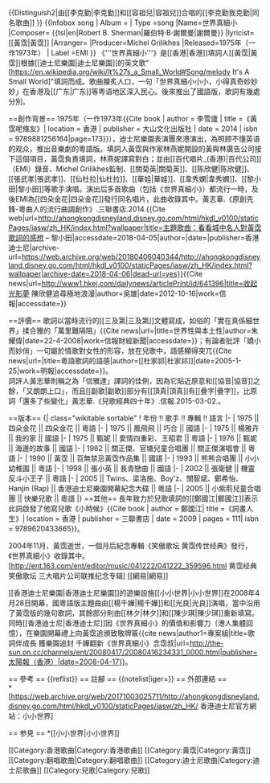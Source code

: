 {{Distinguish2|由[[李克勤|李克勤]]和[[容祖兒|容祖兒]]合唱的[[李克勤我克勤|同名歌曲]] }}
{{Infobox song
| Album =
| Type           =song
|Name=世界真細小
|Composer= {{tsl|en|Robert B. Sherman|羅伯特·B·謝爾曼|謝爾曼}}
|lyricist=[[黃霑|黃霑]]
|Arranger=
|Producer=Michel Grilikhes
|Released=1975年（一作1973年<ref name="黃霑呢條友"/>）
| Label          =EMI
}}
《'''世界真細小'''》是[[香港|香港]]填詞人[[黃霑|黃霑]]根據[[迪士尼樂園|迪士尼樂園]]的英文歌"[https://en.wikipedia.org/wiki/It%27s_a_Small_World#Song/melody It's A Small World]"填詞而成。歌曲膾炙人口，一句「世界真細小小小，小得真奇妙妙妙」在香港及[[广东|广东]]等粤语地区深入民心。後來推出了國語版，歌詞有幾處分別。

==創作背景==
1975年（一作1973年<ref name="黃霑呢條友">{{Cite book | author = 李雪廬 | title =《黃霑呢條友》| location = 香港 | publisher = 大山文化出版社 | date = 2014 | isbn = 9789881256164|page=173}}</ref>），迪士尼樂園表演團來港演出，為照顾不懂英语的观众，推出音樂劇的粵語版。填詞人黃霑與作家林燕妮開設的黃與林廣告公司接下這個項目，黃霑負責填詞，林燕妮譯寫對白；並由[[百代唱片_(香港)|百代公司]]（EMI）錄音、Michel Grilikhes監制、[[關菊英|關菊英]]、[[陈欣健|陈欣健]]、[[張武孝|張武孝]]、[[仙杜拉|仙杜拉]]、[[華娃|華娃]]、[[韋秀嫻|韋秀嫻]]、[[黎小田|黎小田]]等歌手演唱。演出后多首歌曲（包括《世界真細小》）都流行一時，及後EMI為[[四朵金花|四朵金花]]發行同名唱片，此曲收錄其中。<ref>黃志華.《原創先鋒-粵曲人的流行曲調創作》.三聯書店.2014.</ref><ref>{{Cite web|url=http://ahongkongdisneyland.disney.go.com/html/hkdl_v0100/staticPages/iasw/zh_HK/index.html?wallpaper|title=主題歌曲：看看城中名人對黃霑歌詞的感想 – 黎小田|accessdate=2018-04-05|author=|date=|publisher=香港迪士尼|archive-url=https://web.archive.org/web/20180406040344/http://ahongkongdisneyland.disney.go.com/html/hkdl_v0100/staticPages/iasw/zh_HK/index.html?wallpaper|archive-date=2018-04-06|dead-url=yes}}</ref><ref>{{Cite news|url=http://www1.hkej.com/dailynews/articlePrint/id/641396|title=收起光影夢 陳欣健追尋極地浪漫|author=吳雄|date=2012-10-16|work=信報|accessdate=}}</ref>

==評價==
歌詞以當時流行的[[三及第|三及第]]文體寫成，如俗的「實在真係細世界」揉合雅的「萬里難隔阻」<ref>{{Cite news|url=|title=世界性與本土性|author=朱耀偉|date=22-4-2008|work=信報財經新聞|accessdate=}}</ref>；有論者批評「嬌小而妙俏」一句屬於情歌對女性的形容，放在兒歌中，語感顯得突兀<ref>{{Cite news|url=|title=粵語歌詞的語感|author=[[杜家祁|杜家祁]]|date=2005-1-25|work=明報|accessdate=}}</ref>。
<br>詞評人黃志華則稱之為「信雅達」譯詞的佳例，因為它貼近原意和[[協音|協音]]之餘，「又朗朗上口」，而且[[副歌|副歌]]部分有[[頂真|頂真]]有[[疊字|疊字]]，比原詞「還多了些變化」<ref name>黃志華.《兒歌經典四十年》.信報.2015-03-02.</ref>。

==版本==
{| class="wikitable sortable"
! 年份 !! 歌手 !! 專輯 !! 語言
|-
| 1975 || 四朵金花 || 四朵金花 || 粵語
|-
| 1975 || 鳳飛飛 || 巧合 || 國語
|-
| 1975 || 楊雅卉 || 我的家 || 國語
|-
| 1975 || 甄妮 || 愛情四重彩、王昭君 || 粵語
|-
| 1976 || 甄妮 || 海邊的故事 || 國語
|-
| 1982 || 關正傑、官塘兒童合唱團 || 關正傑演唱會 || 粵語
|-
| 1990 || 黃霑 || 百無禁忌黃霑作品集  || 國語
|-
| 1993 || 熊熊合唱團 || 小小幼稚園  || 粵語
|-
| 1998 || 張小英 || 長青戀曲 || 國語
|-
| 2002 || 張衛健 || 機靈反斗小王子 || 粵語
|-
| 2005 || Twins、梁洛施、Boy'z、關智斌、鄭希怡、Hanjin (Rap) || 香港迪士尼樂園開幕紀念大碟 || 粵語
|-
| 2005 || 小紫荊兒童合唱團 || 快樂兒歌 || 粵語
|}
==其他==
長年致力於兒歌填詞的[[鄭國江|鄭國江]]表示此詞啟發了他寫兒歌《小時候》<ref>{{Cite book | author = 鄭國江| title =《詞畫人生》| location = 香港 | publisher = 三聯書店 | date = 2009 | pages = 111| isbn = 9789620433665}}</ref>。

2004年11月，黃霑逝世，一個月后紀念專輯《笑傲歌坛 黄霑传世经典》發行，《世界真細小》收錄其中。<ref>[http://ent.163.com/ent/editor/music/041222/041222_359596.html 黄霑经典笑傲歌坛 三大唱片公司联推纪念专辑] [[網易|網易]]</ref>

[[香港迪士尼樂園|香港迪士尼樂園]]的遊樂設施[[小小世界|小小世界]]在2008年4月28日開幕，國粵語版主題曲由[[楊千嬅|楊千嬅]]和[[光良|光良]]演唱，當中沿用了黃霑版的幾句歌詞，其餘部分則由[[林夕|林夕]]和[[陳少琪|陳少琪]]重新填寫。同時[[香港迪士尼|香港迪士尼]]因《世界真細小》的價值和影響力（港人集體回憶），在樂園開幕禮上向黃霑追頒致敬牌匾<ref>{{cite news|author1=專案組|title=歌詞伴成長 獲樂園追封 千嬅翻新《世界真細小》念霑叔|url=http://the-sun.on.cc/channels/ent/20080417/20080416234331_0000.html|publisher=太陽報（香港）|date=2008-04-17}}</ref>。

== 參考 ==
{{reflist}}
== 註腳 ==
{{notelist|iger=}}
== 外部連結 ==  
*[https://web.archive.org/web/20171003025711/http://ahongkongdisneyland.disney.go.com/html/hkdl_v0100/staticPages/iasw/zh_HK/  香港迪士尼官方網站：小小世界]

== 参見 ==
*[[小小世界|小小世界]]


[[Category:香港歌曲|Category:香港歌曲]]
[[Category:黃霑|Category:黃霑]]
[[Category:翻唱歌曲|Category:翻唱歌曲]]
[[Category:迪士尼歌曲|Category:迪士尼歌曲]]
[[Category:兒歌|Category:兒歌]]